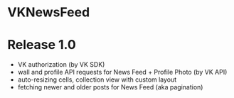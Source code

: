 # VKNewsFeed
# Release 1.0
- VK authorization (by VK SDK)
- wall and profile API requests for News Feed + Profile Photo (by VK API)
- auto-resizing cells, collection view with custom layout
- fetching newer and older posts for News Feed (aka pagination)
